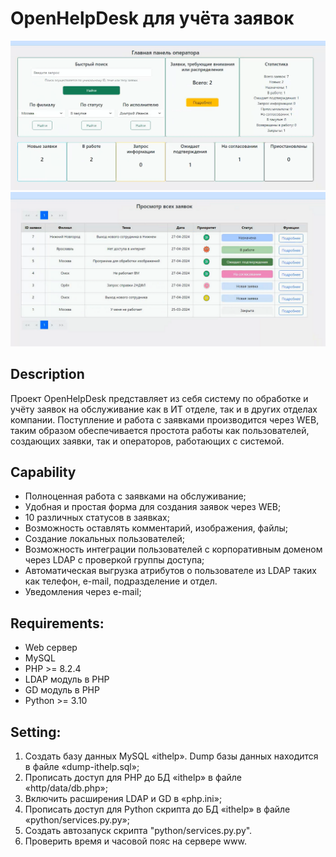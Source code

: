 # OpenHelpDesk для учёта заявок

![img](demonstration/admin2.png)
![img](demonstration/admin1.png)

## Description

Проект OpenHelpDesk представляет из себя систему по обработке и учёту заявок на обслуживание как в ИТ отделе, так и в других отделах компании.
Поступление и работа с заявками производится через WEB, таким образом обеспечивается простота работы как пользователей, создающих заявки, так и операторов, работающих с системой. 

## Capability

- Полноценная работа с заявками на обслуживание;
- Удобная и простая форма для создания заявок через WEB;
- 10 различных статусов в заявках;
- Возможность оставлять комментарий, изображения, файлы;
- Создание локальных пользователей;
- Возможность интеграции пользователей с корпоративным доменом через LDAP с проверкой группы доступа;
- Автоматическая выгрузка атрибутов о пользователе из LDAP таких как телефон, e-mail, подразделение и отдел.
- Уведомления через e-mail;

## Requirements:

- Web сервер
- MySQL
- PHP >= 8.2.4
- LDAP модуль в PHP
- GD  модуль в PHP
- Python >= 3.10

## Setting:
1. Создать базу данных MySQL «ithelp». Dump базы данных находится в файле «dump-ithelp.sql»;
2. Прописать доступ для PHP до БД «ithelp» в файле «http/data/db.php»;
3. Включить расширения LDAP и GD в «php.ini»;
6. Прописать доступ для Python скрипта до БД «ithelp» в файле «python/services.py.py»;
7. Создать автозапуск скрипта "python/services.py.py".
8. Проверить время и часовой пояс на сервере www.


